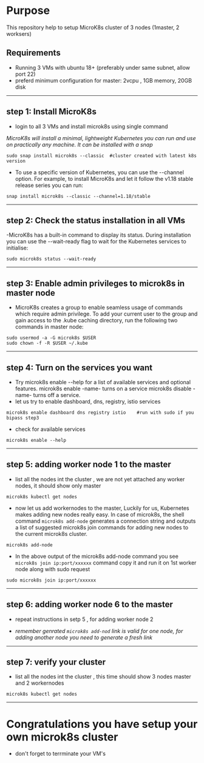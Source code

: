# Purpose
This repository help to setup MicroK8s cluster of 3 nodes (1master, 2 worksers)  

## Requirements
- Running 3 VMs with ubuntu 18+ (preferably under same subnet, allow port 22)
- preferd minimum configuration for master: 2vcpu , 1GB memory, 20GB disk
---

## step 1: Install MicroK8s 
- login to all 3 VMs and install microk8s using single command

*MicroK8s will install a minimal, lightweight Kubernetes you can run and use on practically any machine. It can be installed with a snap* 
```
sudo snap install microk8s --classic  #cluster created with latest k8s version

```

- To use a specific version of Kubernetes, you can use the --channel option. For example, to install MicroK8s and let it follow the v1.18 stable release series you can run:


```
snap install microk8s --classic --channel=1.18/stable

```
---
## step 2: Check the status installation in all VMs
-MicroK8s has a built-in command to display its status. During installation you can use the --wait-ready flag to wait for the Kubernetes services to initialise:
```
sudo microk8s status --wait-ready
```
---
## step 3: Enable admin privileges to microk8s in master node
- MicroK8s creates a group to enable seamless usage of commands which require admin privilege. To add your current user to the group and gain access to the .kube caching directory, run the following two commands in master node:

```
sudo usermod -a -G microk8s $USER
sudo chown -f -R $USER ~/.kube
```
---
## step 4: Turn on the services you want
- Try microk8s enable --help for a list of available services and optional features. 
    microk8s enable -name- turns on a service
    microk8s disable -name- turns off a service.
- let us try to enable dashboard, dns, registry, istio services

```
microk8s enable dashboard dns registry istio    #run with sudo if you bipass step3
```
- check for available services
```
microk8s enable --help    
```
---
## step 5: adding worker node 1 to the master
- list all the nodes int the cluster , we are not yet attached any worker nodes, it should show only master
```
microk8s kubectl get nodes
```
- now let us add workernodes to the master, Luckily for us, Kubernetes makes adding new nodes really easy. In case of microk8s, the shell command `microk8s add-node` generates a connection string and outputs a list of suggested microk8s join commands for adding new nodes to the current microk8s cluster. 
```
microk8s add-node
```
- In the above output of the microk8s add-node command you see `microk8s join ip:port/xxxxxx` command copy it and run it on 1st worker node along with sudo request

```
sudo microk8s join ip:port/xxxxxx
```
---
## step 6: adding worker node 6 to the master

- repeat instructions in setp 5 , for adding worker node 2

- *remember genrated `microk8s add-nod` link is valid for one node, for adding another node you need to generate a fresh link*

---
## step 7: verify your cluster
- list all the nodes int the cluster , this time should show 3 nodes master and 2 workernodes
```
microk8s kubectl get nodes
```









---
# Congratulations  you have setup your own microk8s cluster

- don't forget to terrminate your VM's 
